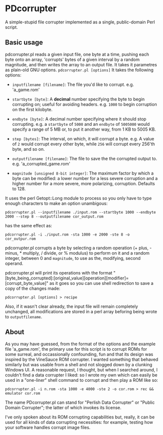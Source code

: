 # PDcorrupter
A simple-stupid file corrupter implemented as a single, public-domain Perl script.

## Basic usage
pdcorrupter.pl reads a given input file, one byte at a time, pushing each byte onto an array, 'corrupts' bytes of a given interval by a random magnitude, and then writes the array to an output file. It takes it parametres as plain-old GNU options. 
`pdcorrupter.pl [options]`
It takes the following options:
* `inputfilename [filename]`: The file you'd like to corrupt. e.g. 'a_game.rom'

* `startbyte [byte]`: A **decimal** number specifying the byte to begin corrupting on; useful for avoiding headers. e.g. `1000` to begin corruption on the first kilobyte. 

* `endbyte [byte]`: A decimal number specifying where it should stop corrupting. e.g. a `startbyte` of `5000` and an `endbyte` of `5005000` would specify a range of 5 MB or, to put it another way, from 1 KB to 5005 KB.

* `step [bytes]`: The interval, on which, it will corrupt a byte. e.g. A value of `2` would corrupt every other byte, while `256` will corrupt every 256'th byte, and so on.

* `outputfilename [filename]`: The file to save the the corrupted output to. e.g. 'a_corrupted_game.rom'

* `magnitude [unsigned 8-bit integer]`: The maximum factor by which a byte can be modified: a lower number for a less severe corruption and a higher number for a more severe, more polarizing, corruption. Defaults to 128.

It uses the perl Getopt::Long module to process so you only have to type enough characters to make an option unambigous:

`pdcorrupter.pl --inputfilename ./input.rom --startbyte 1000 --endbyte 2000 --step 8 --outputfilename cor_output.rom`

has the same effect as:

`pdcorrupter.pl -i ./input.rom -sta 1000 -e 2000 -ste 8 -o cor_outpur.rom`

pdcorrupter.pl corrupts a byte by selecting a random operation (+ plus, - minus, * multiply, / divide, or % modulus) to perform on it and a random integer, between 0 and `magnitude`, to use as the, modifying, second operand.

pdcorrupter.pl will print its operations with the format "[byte_being_corrupted]:[original_value][operation][modifier]=[corrupt_byte_value]" as it goes so you can use shell redirection to save a copy of the changes made:

`pdcorrupter.pl [options] > recipe`

Also, if it wasn't clear already, the input file will remain completely unchanged, all modifications are stored in a perl array beforing being wrote to `outputfilename`.

## About
As you may have guessed, from the format of the options and the example file 'a_game.rom', the primary use for this script is to corrupt ROMs for some surreal, and occassionally confounding, fun and that its design was inspired by the VineSauce ROM corrupter. I wanted something that behaved similarly but was usable from a shell and not slogged down by a clunking Windows UI. A reasonable request, I thought, but when I searched around, I couldn't find a data corrupter I liked: so I wrote my own which can easily be used in a "one-liner" shell command to corrupt and then play a ROM like so:

`pdcorrupter.pl -i n.rom -sta 1000 -e 4000 -ste 2 -o cor.rom > rec && emulator cor.rom`

The name PDcorrupter.pl can stand for "Perlish Data Corrupter" or "Public Domain Corrupter"; the latter of which invokes its license.

I've only spoken about its ROM corrupting capabilities but, really, it can be used for all kinds of data corrupting necessities: for example, testing how your software handles corrupt image files. 
